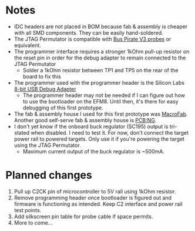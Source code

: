 # Notes
- IDC headers are not placed in BOM because fab & assembly is cheaper with all SMD components. They can be easily hand-soldered.
- The JTAG Permutator is compatible with [Bus Pirate V3 probes](https://www.seeedstudio.com/Bus-Pirate-v3-probe-Kit-p-526.html) or equivalent.
- The programmer interface requires a stronger 1kOhm pull-up resistor on the reset pin in order for the debug adapter to remain connected to the JTAG Permutator
  - Solder a 1kOhm resistor between TP1 and TP5 on the rear of the board to fix this
- The programmer used with the programmer header is the Silicon Labs [8-bit USB Debug Adapter](https://www.silabs.com/products/development-tools/mcu/8-bit/8bit-mcu-accessories/8-bit-debug-adapter)
  - The programmer header may not be needed if I can figure out how to use the bootloader on the EFM8. Until then, it's there for easy debugging of this first prototype.
- The fab & assembly house I used for this first prototype was [MacroFab](https://macrofab.com/). Another good self-serve fab & assembly house is [PCB:NG](https://www.pcb.ng/).
- I don't yet know if the onboard buck regulator (SC195) output is tri-stated when disabled. I need to test it. For now, don't connect the target power rail to powered targets. Only use it if you're powering the target using the JTAG Permutator.
  - Maximum current output of the buck regulator is ~500mA.

# Planned changes
1. Pull up C2CK pin of microcontroller to 5V rail using 1kOhm resistor.
2. Remove programming header once bootloader is figured out and firmware is functioning as intended. Keep C2 interface and power rail test points.
3. Add silkscreen pin table for probe cable if space permits.
4. More to come...

